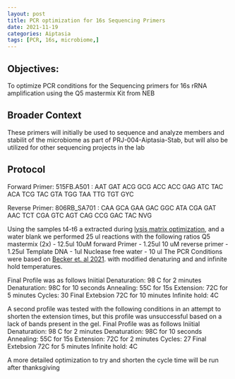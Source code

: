 ```yaml
---
layout: post
title: PCR optimization for 16s Sequencing Primers
date: 2021-11-19 
categories: Aiptasia
tags: [PCR, 16s, microbiome,]
---
```

## Objectives:
To optimize PCR conditions for the Sequencing primers for 16s rRNA amplification using the Q5 mastermix Kit from NEB

## Broader Context
These primers will initially be used to sequence and analyze members and stabilit of the microbiome as part of PRJ-004-Aiptasia-Stab, but will also be utilized for other sequencing projects in the lab
## Protocol

Forward Primer: 515FB.A501 : 
AAT GAT ACG GCG ACC ACC GAG ATC TAC ACA TCG TAC GTA TGG TAA TTG TGT GYC

Reverse Primer: 806RB_SA701 :
CAA GCA GAA GAC GGC ATA CGA GAT AAC TCT CGA GTC AGT CAG CCG GAC TAC NVG

Using the samples t4-t6 a extracted during [lysis matrix optimization](Sophia-Macvittie-Sogin-Lab-Notebook\_posts\2021-11-09-Extraction-matrices-test.md), and a water blank we performed 25 ul reactions with the following ratios
Q5 mastermix (2x) - 12.5ul
10uM forward Primer - 1.25ul
10 uM reverse primer - 1.25ul
Template DNA - 1ul
Nuclease free water - 10 ul
The PCR Conditions were based on [Becker et. al 2021](https://sfamjournals.onlinelibrary.wiley.com/doi/epdf/10.1111/1462-2920.15718).
with modified denaturing and and infinite hold temperatures.

Final Profile was as follows
Iniitial Denaturation: 98 C for 2 minutes
Denaturation: 98C for 10 seconds
Annealing: 55C for 15s
Extension: 72C for 5 minutes
Cycles: 30
Final Extebsion 72C for 10 minutes
Infinite hold: 4C

A second profile was tested with the following conditions in an attempt to shorten the extension times, but this profile was unsuccessful based on a lack of bands present in the gel.
Final Profile was as follows
Iniitial Denaturation: 98 C for 2 minutes
Denaturation: 98C for 10 seconds
Annealing: 55C for 15s
Extension: 72C for 2 minutes
Cycles: 27
Final Extebsion 72C for 5 minutes
Infinite hold: 4C

A more detailed optimization to try and shorten the cycle time will be run after thanksgiving